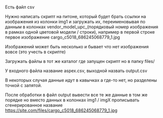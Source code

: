 Есть файл csv

Нужно написать скрипт на питоне, который будет брать ссылки на изображения из колонки img1 и загружать их, переименовывая по данным в колонках vendor_model_upc_(порядковый номер изображения в рамках одной цветовой модели / строки), например в первой строке первое изображение cargo_c5018_686245068779_1.jpg

Изображений может быть несколько и бывает что нет изображения вовсе (это учесть в скрипте)

Загружать файлы в тот же каталог где запущен скрипт но в папку files/

У входного файла название aspex.csv, выходной назвать output.csv

В некоторых случая данные идут в кавычках а где-то нет, но разделены точкой с запятой.

После обработки в файл output вывести все те же данные в том же порядке но вместо данных в колонках img1 / imgХ прописывать сгенерированное название https://site.com/files/cargo_c5018_686245068779_1.jpg